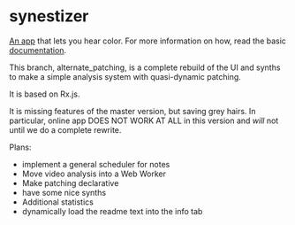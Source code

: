 synestizer
==========

[An app](https://github.com/synestize/synestizer/) that lets you hear color.
For more information on how, read the basic [documentation](https://synestize.github.io/synestizer/).

This branch, alternate_patching, is a complete rebuild of the UI and synths
to make a simple analysis system with quasi-dynamic patching.

It is based on Rx.js.

It is missing features of the master version, but saving grey hairs.
In particular, online app DOES NOT WORK AT ALL in this version and
*will* not until we do a complete rewrite.

Plans:

* implement a general scheduler for notes
* Move video analysis into a Web Worker
* Make patching declarative
* have some nice synths
* Additional statistics
* dynamically load the readme text into the info tab
